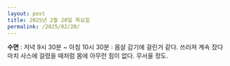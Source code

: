```yaml
---
layout: post
title: 2025년 2월 20일 목요일
permalink: /2025/02/20/
---
```

**수면** : 저녁 9시 30분 ~ 아침 10시 30분 : 몸살 감기에 걸린거 같다. 쓰러져 계속 잤다
마치 사스에 걸렸을 때처럼 몸에 아무런 힘이 없다. 무서울 정도.